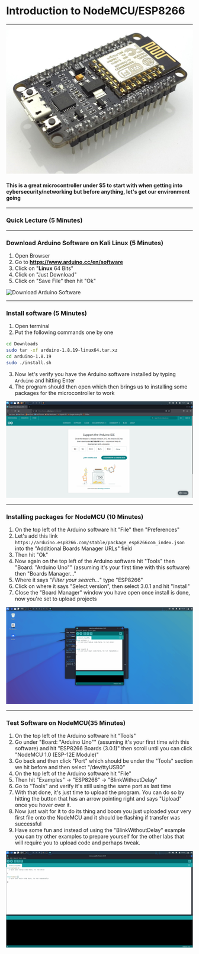 # **Introduction to NodeMCU/ESP8266**
---
![NodeMCU](media/NodeMCU.jpg)

#### This is a great microcontroller under $5 to start with when getting into cybersecurity/networking but before anything, let's get our environment going  

---

### Quick Lecture (5 Minutes)

---

### Download Arduino Software on Kali Linux (5 Minutes)
1. Open Browser
2. Go to **https://www.arduino.cc/en/software**
3. Click on "**Linux** 64 Bits"
4. Click on "Just Download"
5. Click on "Save File" then hit "Ok"

![Download Arduino Software](media/DownloadArduinoSoftware.gif)

---

### Install software (5 Minutes)
1. Open terminal
2. Put the following commands one by one  
```bash
cd Downloads
sudo tar -xf arduino-1.8.19-linux64.tar.xz
cd arduino-1.8.19
sudo ./install.sh
```
3. Now let's verify you have the Arduino software installed by typing ``Arduino`` and hitting Enter
4. The program should then open which then brings us to installing some packages for the microcontroller to work

![Install Arduino Software](media/InstallArduinoSoftware.gif)

---

### Installing packages for NodeMCU (10 Minutes)
1. On the top left of the Arduino software hit "File" then "Preferences"
2. Let's add this link ``https://arduino.esp8266.com/stable/package_esp8266com_index.json`` into the "Additional Boards Manager URLs" field
3. Then hit "Ok"
4. Now again on the top left of the Arduino software hit "Tools" then "Board: "Arduino Uno"" (assuming it's your first time with this software) then "Boards Manager..."
5. Where it says "*Filter your search...*" type "ESP8266"
6. Click on where it says "Select version", then select 3.0.1 and hit "Install"
7. Close the "Board Manager" window you have open once install is done, now you're set to upload projects

![Install Packages](media/InstallPackages.gif)

---

### Test Software on NodeMCU(35 Minutes)
1. On the top left of the Arduino software hit "Tools"
2. Go under "Board: "Arduino Uno"" (assuming it's your first time with this software) and hit "ESP8266 Boards (3.0.1)" then scroll until you can click "NodeMCU 1.0 (ESP-12E Module)"
3. Go back and then click "Port" which should be under the "Tools" section we hit before and then select "/dev/ttyUSB0"
4. On the top left of the Arduino software hit "File"
5. Then hit "Examples" -> "ESP8266" -> "BlinkWithoutDelay"
6. Go to "Tools" and verify it's still using the same port as last time
7. With that done, it's just time to upload the program. You can do so by hitting the button that has an arrow pointing right and says "Upload" once you hover over it.
8. Now just wait for it to do its thing and boom you just uploaded your very first file onto the NodeMCU and it should be flashing if transfer was successful
9. Have some fun and instead of using the "BlinkWithoutDelay" example you can try other examples to prepare yourself for the other labs that will require you to upload code and perhaps tweak.

![Test Software](media/TestSoftware.gif)
